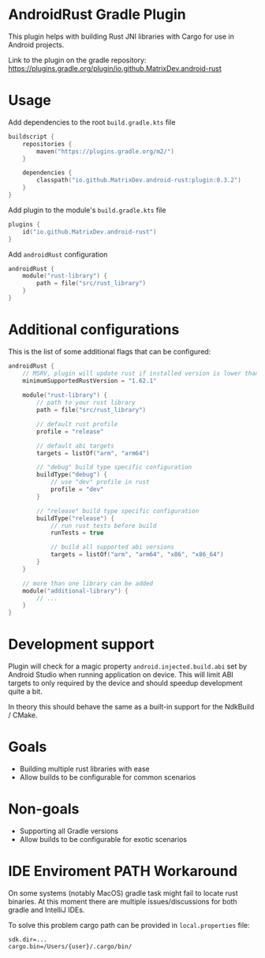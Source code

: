 # AndroidRust Gradle Plugin

This plugin helps with building Rust JNI libraries with Cargo for use in Android projects.

Link to the plugin on the gradle repository:
https://plugins.gradle.org/plugin/io.github.MatrixDev.android-rust

# Usage

Add dependencies to the root `build.gradle.kts` file

```kotlin
buildscript {
    repositories {
        maven("https://plugins.gradle.org/m2/")
    }

    dependencies {
        classpath("io.github.MatrixDev.android-rust:plugin:0.3.2")
    }
}
```

Add plugin to the module's `build.gradle.kts` file

```kotlin
plugins {
    id("io.github.MatrixDev.android-rust")
}
```

Add `androidRust` configuration

```kotlin
androidRust {
    module("rust-library") {
        path = file("src/rust_library")
    }
}
```

# Additional configurations

This is the list of some additional flags that can be configured:

```kotlin
androidRust {
    // MSRV, plugin will update rust if installed version is lower than requested
    minimumSupportedRustVersion = "1.62.1"
    
    module("rust-library") {
        // path to your rust library
        path = file("src/rust_library")

        // default rust profile
        profile = "release"

        // default abi targets
        targets = listOf("arm", "arm64")

        // "debug" build type specific configuration
        buildType("debug") {
            // use "dev" profile in rust
            profile = "dev"
        }

        // "release" build type specific configuration
        buildType("release") {
            // run rust tests before build
            runTests = true

            // build all supported abi versions
            targets = listOf("arm", "arm64", "x86", "x86_64")
        }
    }

    // more than one library can be added 
    module("additional-library") {
        // ...
    }
}
```


# Development support
Plugin will check for a magic property `android.injected.build.abi` set by Android Studio when
running application on device. This will limit ABI targets to only required by the device and
should speedup development quite a bit.

In theory this should behave the same as a built-in support for the NdkBuild / CMake.


# Goals
- Building multiple rust libraries with ease
- Allow builds to be configurable for common scenarios


# Non-goals
- Supporting all Gradle versions
- Allow builds to be configurable for exotic scenarios


# IDE Enviroment PATH Workaround
On some systems (notably MacOS) gradle task might fail to locate rust binaries. At this moment there are multiple issues/discussions for both gradle and IntelliJ IDEs.

To solve this problem cargo path can be provided in `local.properties` file:
```properties
sdk.dir=...
cargo.bin=/Users/{user}/.cargo/bin/
```
